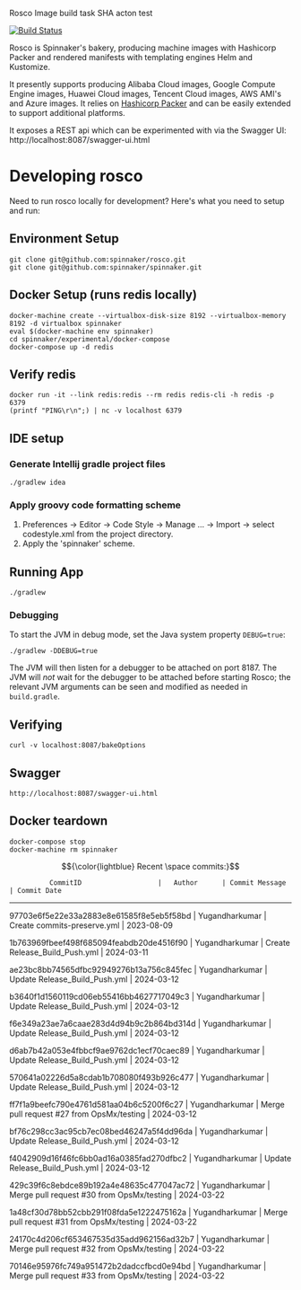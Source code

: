  Rosco Image build task SHA acton test  
    
[![Build Status](https://api.travis-ci.org/spinnaker/rosco.svg?branch=master)](https://travis-ci.org/spinnaker/rosco)

Rosco is Spinnaker's bakery, producing machine images with Hashicorp Packer and rendered manifests with templating engines Helm and Kustomize.
  
It presently supports producing Alibaba Cloud images, Google Compute Engine images, Huawei Cloud images, Tencent Cloud images, AWS AMI's and Azure images. It relies on [Hashicorp Packer](https://www.packer.io/) and can be easily extended to support additional platforms.

It exposes a REST api which can be experimented with via the Swagger UI: http://localhost:8087/swagger-ui.html
  
# Developing rosco
 
Need to run rosco locally for development? Here's what you need to setup and run:

## Environment Setup
```
git clone git@github.com:spinnaker/rosco.git
git clone git@github.com:spinnaker/spinnaker.git
```

## Docker Setup (runs redis locally)
```
docker-machine create --virtualbox-disk-size 8192 --virtualbox-memory 8192 -d virtualbox spinnaker
eval $(docker-machine env spinnaker)
cd spinnaker/experimental/docker-compose
docker-compose up -d redis
```

## Verify redis
```
docker run -it --link redis:redis --rm redis redis-cli -h redis -p 6379
(printf "PING\r\n";) | nc -v localhost 6379
```

## IDE setup

### Generate Intellij gradle project files
```
./gradlew idea
```

### Apply groovy code formatting scheme

1) Preferences -> Editor -> Code Style -> Manage ... -> Import -> select codestyle.xml from the project directory.
2) Apply the 'spinnaker' scheme.

## Running App
```
./gradlew
```

### Debugging

To start the JVM in debug mode, set the Java system property `DEBUG=true`:
```
./gradlew -DDEBUG=true
```

The JVM will then listen for a debugger to be attached on port 8187.  The JVM will _not_ wait for the debugger
to be attached before starting Rosco; the relevant JVM arguments can be seen and modified as needed in `build.gradle`.

## Verifying
```
curl -v localhost:8087/bakeOptions
```

## Swagger
```
http://localhost:8087/swagger-ui.html
```

## Docker teardown
```
docker-compose stop
docker-machine rm spinnaker
```



$${\color{lightblue} Recent \space commits:}$$ 

              CommitID                   |   Author      | Commit Message          | Commit Date
----------------------------------------------------------------------------------------------------



97703e6f5e22e33a2883e8e61585f8e5eb5f58bd | Yugandharkumar | Create commits-preserve.yml | 2023-08-09 



1b763969fbeef498f685094feabdb20de4516f90 | Yugandharkumar | Create Release_Build_Push.yml | 2024-03-11 



ae23bc8bb74565dfbc92949276b13a756c845fec | Yugandharkumar | Update Release_Build_Push.yml | 2024-03-12 


b3640f1d1560119cd06eb55416bb4627717049c3 | Yugandharkumar | Update Release_Build_Push.yml | 2024-03-12 



f6e349a23ae7a6caae283d4d94b9c2b864bd314d | Yugandharkumar | Update Release_Build_Push.yml | 2024-03-12 



d6ab7b42a053e4fbbcf9ae9762dc1ecf70caec89 | Yugandharkumar | Update Release_Build_Push.yml | 2024-03-12 


570641a02226d5a8cdab1b708080f493b926c477 | Yugandharkumar | Update Release_Build_Push.yml | 2024-03-12 



ff7f1a9beefc790e4761d581aa04b6c5200f6c27 | Yugandharkumar | Merge pull request #27 from OpsMx/testing | 2024-03-12 


bf76c298cc3ac95cb7ec08bed46247a5f4dd96da | Yugandharkumar | Update Release_Build_Push.yml | 2024-03-12 



f4042909d16f46fc6bb0ad16a0385fad270dfbc2 | Yugandharkumar | Update Release_Build_Push.yml | 2024-03-12 


429c39f6c8ebdce89b192a4e48635c477047ac72 | Yugandharkumar | Merge pull request #30 from OpsMx/testing | 2024-03-22 


1a48cf30d78bb52cbb291f08fda5e1222475162a | Yugandharkumar | Merge pull request #31 from OpsMx/testing | 2024-03-22 


24170c4d206cf653467535d35add962156ad32b7 | Yugandharkumar | Merge pull request #32 from OpsMx/testing | 2024-03-22 


70146e95976fc749a951472b2dadccfbcd0e94bd | Yugandharkumar | Merge pull request #33 from OpsMx/testing | 2024-03-22 